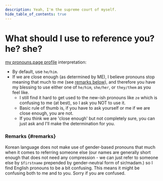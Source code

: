 ```yaml
---
description: Yeah, I'm the supreme court of myself.
hide_table_of_contents: true
---
```


<!--
SPDX-FileCopyrightText: (C) 2022 Hong Yongmin (https://revi.xyz/) <yewon@revi.email>

SPDX-License-Identifier: LicenseRef-CC-BY-ND-2.0-KR
-->

<head>
<link rel="me" href="https://en.pronouns.page/@revi" />
</head>

# What should I use to reference you? he? she?

[my pronouns.page profile](https://en.pronouns.page/@revi) interpretation:

- By default, use `he/him`.
- If we are close enough (as determined by ME), I believe pronouns stop meaning
  that much to me (see [remarks below](#remarks)), and therefore you have my
  blessing to use either one of `he/him`, `she/her`, or `they/them` as you feel
  like.
  - I still find it hard to get used to the new-ish pronouns like `ze` which is
    confusing to me (at best), so I ask you NOT to use it.
  - Basic rule of thumb is, if you have to ask yourself or me if we are close
    enough, you are not.
  - If you think we are 'close enough' but not completely sure, you can just ask
    and I'll make the determination for you.

### Remarks {#remarks}

Korean language does not make use of gender-based pronouns that much when it
comes to referring someone else (our names are generally short enough that does
not need any compression - we can just refer to someone else by `$firstname`
prepended by gender-neutral form of sir/madam.) so I find English pronouns to be
a bit confusing. This means it might be confusing both to me and to you.
Sorry if you are confused.
